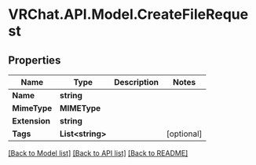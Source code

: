 # VRChat.API.Model.CreateFileRequest

## Properties

Name | Type | Description | Notes
------------ | ------------- | ------------- | -------------
**Name** | **string** |  | 
**MimeType** | **MIMEType** |  | 
**Extension** | **string** |  | 
**Tags** | **List&lt;string&gt;** |   | [optional] 

[[Back to Model list]](../README.md#documentation-for-models) [[Back to API list]](../README.md#documentation-for-api-endpoints) [[Back to README]](../README.md)

